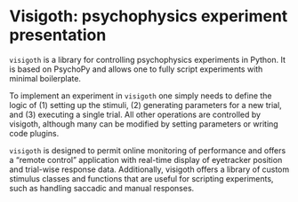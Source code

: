 # Visigoth: psychophysics experiment presentation

``visigoth`` is a library for controlling psychophysics experiments in Python.
It is based on PsychoPy and allows one to fully script experiments with minimal boilerplate.

To implement an experiment in ``visigoth`` one simply needs to define the logic of (1) setting up the stimuli, (2) generating parameters for a new trial, and (3) executing a single trial. All other operations are controlled by visigoth, although many can be modified by setting parameters or writing code plugins.

``visigoth`` is designed to permit online monitoring of performance and offers a “remote control” application with real-time display of eyetracker position and trial-wise response data. Additionally, visigoth offers a library of custom stimulus classes and functions that are useful for scripting experiments, such as handling saccadic and manual responses.
